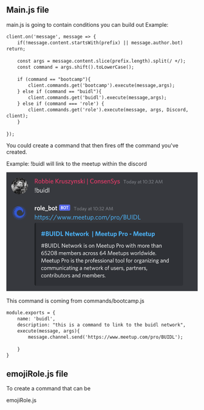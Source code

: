 ## Main.js file

main.js is going to contain conditions you can build out
Example:

```
client.on('message', message => {
    if(!message.content.startsWith(prefix) || message.author.bot) return;

    const args = message.content.slice(prefix.length).split(/ +/);
    const command = args.shift().toLowerCase();

    if (command == "bootcamp"){
        client.commands.get('bootcamp').execute(message,args);
    } else if (command == "buidl"){
        client.commands.get('buidl').execute(message,args);
    } else if (command === 'role') {
        client.commands.get('role').execute(message, args, Discord, client);
    }

});
```

You could create a command that then fires off the command you've created.

Example:
!buidl will link to the meetup within the discord

![Screenshot](/imgs/buidl.png)

This command is coming from commands/bootcamp.js

```
module.exports = {
    name: 'buidl',
    description: "this is a command to link to the buidl network",
    execute(message, args){
        message.channel.send('https://www.meetup.com/pro/BUIDL');

    }
}

```

## emojiRole.js file

To create a command that can be

emojiRole.js
